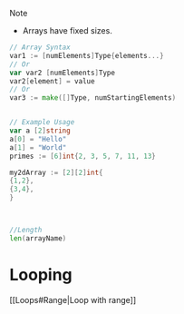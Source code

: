 Note
* Arrays have fixed sizes.

```go
// Array Syntax
var1 := [numElements]Type{elements...}
// Or
var var2 [numElements]Type
var2[element] = value
// Or
var3 := make([]Type, numStartingElements)


// Example Usage
var a [2]string
a[0] = "Hello"
a[1] = "World"
primes := [6]int{2, 3, 5, 7, 11, 13}

my2dArray := [2][2]int{
{1,2},
{3,4},
}



//Length
len(arrayName)

```
# Looping
[[Loops#Range|Loop with range]]
